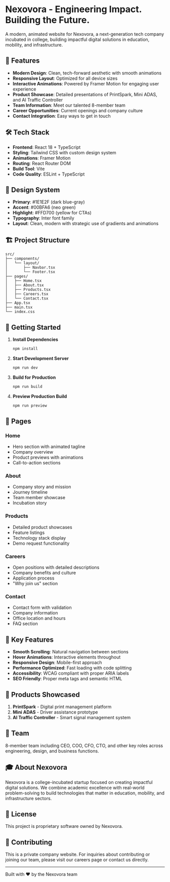 # Nexovora - Engineering Impact. Building the Future.

A modern, animated website for Nexovora, a next-generation tech company incubated in college, building impactful digital solutions in education, mobility, and infrastructure.

## 🚀 Features

- **Modern Design**: Clean, tech-forward aesthetic with smooth animations
- **Responsive Layout**: Optimized for all device sizes
- **Interactive Animations**: Powered by Framer Motion for engaging user experience
- **Product Showcase**: Detailed presentations of PrintSpark, Mini ADAS, and AI Traffic Controller
- **Team Information**: Meet our talented 8-member team
- **Career Opportunities**: Current openings and company culture
- **Contact Integration**: Easy ways to get in touch

## 🛠️ Tech Stack

- **Frontend**: React 18 + TypeScript
- **Styling**: Tailwind CSS with custom design system
- **Animations**: Framer Motion
- **Routing**: React Router DOM
- **Build Tool**: Vite
- **Code Quality**: ESLint + TypeScript

## 🎨 Design System

- **Primary**: #1E1E2F (dark blue-gray)
- **Accent**: #00BFA6 (neo green)
- **Highlight**: #FFD700 (yellow for CTAs)
- **Typography**: Inter font family
- **Layout**: Clean, modern with strategic use of gradients and animations

## 🏗️ Project Structure

```
src/
├── components/
│   └── layout/
│       ├── Navbar.tsx
│       └── Footer.tsx
├── pages/
│   ├── Home.tsx
│   ├── About.tsx
│   ├── Products.tsx
│   ├── Careers.tsx
│   └── Contact.tsx
├── App.tsx
├── main.tsx
└── index.css
```

## 🚀 Getting Started

1. **Install Dependencies**
   ```bash
   npm install
   ```

2. **Start Development Server**
   ```bash
   npm run dev
   ```

3. **Build for Production**
   ```bash
   npm run build
   ```

4. **Preview Production Build**
   ```bash
   npm run preview
   ```

## 📱 Pages

### Home
- Hero section with animated tagline
- Company overview
- Product previews with animations
- Call-to-action sections

### About
- Company story and mission
- Journey timeline
- Team member showcase
- Incubation story

### Products
- Detailed product showcases
- Feature listings
- Technology stack display
- Demo request functionality

### Careers
- Open positions with detailed descriptions
- Company benefits and culture
- Application process
- "Why join us" section

### Contact
- Contact form with validation
- Company information
- Office location and hours
- FAQ section

## 🎯 Key Features

- **Smooth Scrolling**: Natural navigation between sections
- **Hover Animations**: Interactive elements throughout
- **Responsive Design**: Mobile-first approach
- **Performance Optimized**: Fast loading with code splitting
- **Accessibility**: WCAG compliant with proper ARIA labels
- **SEO Friendly**: Proper meta tags and semantic HTML

## 🌟 Products Showcased

1. **PrintSpark** - Digital print management platform
2. **Mini ADAS** - Driver assistance prototype
3. **AI Traffic Controller** - Smart signal management system

## 👥 Team

8-member team including CEO, COO, CFO, CTO, and other key roles across engineering, design, and business functions.

## 🎓 About Nexovora

Nexovora is a college-incubated startup focused on creating impactful digital solutions. We combine academic excellence with real-world problem-solving to build technologies that matter in education, mobility, and infrastructure sectors.

## 📄 License

This project is proprietary software owned by Nexovora.

## 🤝 Contributing

This is a private company website. For inquiries about contributing or joining our team, please visit our careers page or contact us directly.

---

Built with ❤️ by the Nexovora team
